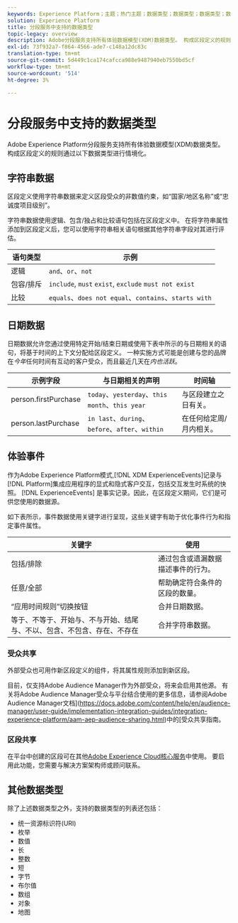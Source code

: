 ```yaml
---
keywords: Experience Platform；主题；热门主题；数据类型；数据类型；数据类型；数据类型；分段数据类型；分段数据类型；分段；分段服务；分段服务数据类型；
solution: Experience Platform
title: 分段服务中支持的数据类型
topic-legacy: overview
description: Adobe分段服务支持所有体验数据模型(XDM)数据类型。 构成区段定义的规则通过以下数据类型进行情境化。
exl-id: 73f932a7-f864-4566-ade7-c148a12dc83c
translation-type: tm+mt
source-git-commit: 5d449c1ca174cafcca988e9487940eb7550bd5cf
workflow-type: tm+mt
source-wordcount: '514'
ht-degree: 3%

---
```


# 分段服务中支持的数据类型

Adobe Experience Platform分段服务支持所有体验数据模型(XDM)数据类型。 构成区段定义的规则通过以下数据类型进行情境化。

## 字符串数据

区段定义使用字符串数据来定义区段受众的非数值约束，如“国家/地区名称”或“忠诚度项目级别”。

字符串数据使用逻辑、包含/独占和比较语句包括在区段定义中。 在将字符串属性添加到区段定义后，您可以使用字符串相关语句根据其他字符串字段对其进行评估。

| 语句类型 | 示例 |
| -------------- | -------- |
| 逻辑 | `and`、`or`、`not` |
| 包容/排斥 | `include`,  `must` `exist`,  `exclude`  `must not exist` |
| 比较 | `equals`、`does not equal`、`contains`、`starts with` |

## 日期数据

日期数据允许您通过使用特定开始/结束日期或使用下表中所示的与日期相关的语句，将基于时间的上下文分配给区段定义。 一种实施方式可能是创建与您的品牌在&#x200B;*今年*&#x200B;任何时间有互动的客户受众，而且最近几天在&#x200B;*内也活跃*。

| 示例字段 | 与日期相关的声明 | 时间轴 |
| ------------- | ------------------------ | --------- |
| person.firstPurchase | `today`、`yesterday`、`this month`、`this year` | 与区段建立之日有关。 |
| person.lastPurchase | `in last`、`during`、`before`、`after`、`within` | 在任何给定周/月内相关。 |

## 体验事件

作为Adobe Experience Platform模式,[!DNL XDM ExperienceEvents]记录与[!DNL Platform]集成应用程序的显式和隐式客户交互，包括交互发生时系统的快照。 [!DNL ExperienceEvents] 是事实记录。因此，在区段定义期间，它们是可供您使用的数据源。

如下表所示，事件数据使用关键字进行呈现，这些关键字有助于优化事件行为和指定事件属性。

| 关键字 | 使用 |
| ------- | --- |
| 包括/排除 | 通过包含或遗漏数据描述事件的行为。 |
| 任意/全部 | 帮助确定符合条件的区段的数量。 |
| “应用时间规则”切换按钮 | 合并日期数据。 |
| 等于、不等于、开始与、不与开始、结尾与、不以、包含、不包含、存在、不存在 | 合并字符串数据。 |

### 受众共享

外部受众也可用作新区段定义的组件，将其属性规则添加到新区段。

目前，仅支持Adobe Audience Manager作为外部受众，将来会启用其他源。 有关将Adobe Audience Manager受众与平台结合使用的更多信息，请参阅Adobe Audience Manager文档](https://docs.adobe.com/content/help/en/audience-manager/user-guide/implementation-integration-guides/integration-experience-platform/aam-aep-audience-sharing.html)中的[受众共享指南。

### 区段共享

在平台中创建的区段可在其他[Adobe Experience Cloud核心服务](https://docs.adobe.com/content/help/zh-Hans/core-services/interface/experience-cloud.html)中使用。 要启用此功能，您需要与解决方案架构师或顾问联系。

## 其他数据类型

除了上述数据类型之外，支持的数据类型的列表还包括：

- 统一资源标识符(URI)
- 枚举
- 数值
- 长
- 整数
- 短
- 字节
- 布尔值
- 数组
- 对象
- 地图
